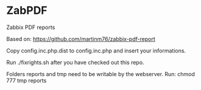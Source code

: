 # ZabPDF

Zabbix PDF reports

Based on: https://github.com/martinm76/zabbix-pdf-report

Copy config.inc.php.dist to config.inc.php and insert your informations.

Run ./fixrights.sh after you have checked out this repo. 

Folders reports and tmp need to be writable by the webserver. 
Run: chmod 777 tmp reports
